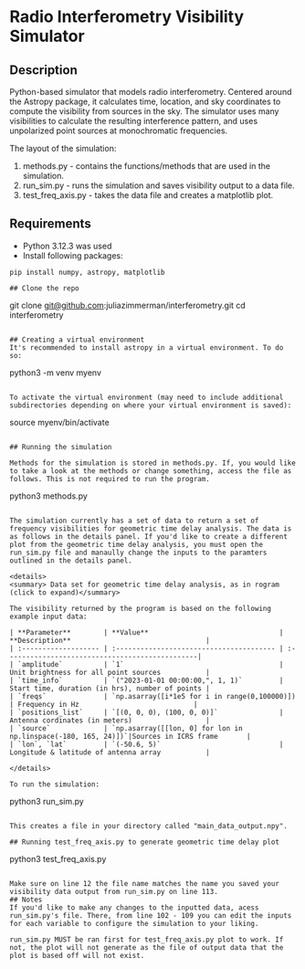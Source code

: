 # Radio Interferometry Visibility Simulator

## Description
Python-based simulator that models radio interferometry. Centered around the Astropy package, it calculates time, location, and sky coordinates to compute the visibility from sources in the sky. The simulator uses many visibilities to calculate the resulting interference pattern, and uses unpolarized point sources at monochromatic frequencies.

The layout of the simulation:
1. methods.py - contains the functions/methods that are used in the simulation.
2. run_sim.py - runs the simulation and saves visibility output to a data file.
3. test_freq_axis.py - takes the data file and creates a matplotlib plot.

## Requirements
- Python 3.12.3 was used
- Install following packages:
```
pip install numpy, astropy, matplotlib

## Clone the repo
```
git clone git@github.com:juliazimmerman/interferometry.git
cd interferometry
```

## Creating a virtual environment
It's recommended to install astropy in a virtual environment. To do so:
```
python3 -m venv myenv
```

To activate the virtual environment (may need to include additional subdirectories depending on where your virtual environment is saved):
```
source myenv/bin/activate
```

## Running the simulation

Methods for the simulation is stored in methods.py. If, you would like to take a look at the methods or change something, access the file as follows. This is not required to run the program.
```
python3 methods.py
```

The simulation currently has a set of data to return a set of frequency visibilities for geometric time delay analysis. The data is as follows in the details panel. If you'd like to create a different plot from the geometric time delay analysis, you must open the run_sim.py file and manaully change the inputs to the paramters outlined in the details panel. 

<details>
<summary> Data set for geometric time delay analysis, as in rogram (click to expand)</summary>

The visibility returned by the program is based on the following example input data:

| **Parameter**        | **Value**                                | **Description**                                 |
| :------------------- | :--------------------------------------- | :-----------------------------------------------|
| `amplitude`          | `1`                                      | Unit brightness for all point sources           |
| `time_info`          | `("2023-01-01 00:00:00,", 1, 1)`         | Start time, duration (in hrs), number of points |                      
| `freqs`              | `np.asarray([i*1e5 for i in range(0,100000)]) | Frequency in Hz                            |
| `positions_list`     | `[(0, 0, 0), (100, 0, 0)]`               | Antenna cordinates (in meters)                  |
| `source`             | `np.asarray([[lon, 0] for lon in np.linspace(-180, 165, 24)])`|Sources in ICRS frame       |
| `lon`, `lat`         | `(-50.6, 5)`                             | Longitude & latitude of antenna array           |

</details>

To run the simulation:
```
python3 run_sim.py
```

This creates a file in your directory called "main_data_output.npy".

## Running test_freq_axis.py to generate geometric time delay plot
```
python3 test_freq_axis.py
```

Make sure on line 12 the file name matches the name you saved your visibility data output from run_sim.py on line 113.
## Notes
If you'd like to make any changes to the inputted data, acess run_sim.py's file. There, from line 102 - 109 you can edit the inputs for each variable to configure the simulation to your liking.

run_sim.py MUST be ran first for test_freq_axis.py plot to work. If not, the plot will not generate as the file of output data that the plot is based off will not exist.
